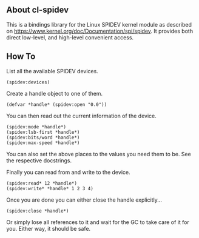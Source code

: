 ## About cl-spidev
This is a bindings library for the Linux SPIDEV kernel module as described on <https://www.kernel.org/doc/Documentation/spi/spidev>. It provides both direct low-level, and high-level convenient access.

## How To
List all the available SPIDEV devices.

```
(spidev:devices)
```

Create a handle object to one of them.

```
(defvar *handle* (spidev:open "0.0"))
```

You can then read out the current information of the device.

```
(spidev:mode *handle*)
(spidev:lsb-first *handle*)
(spidev:bits/word *handle*)
(spidev:max-speed *handle*)
```

You can also set the above places to the values you need them to be. See the respective docstrings.

Finally you can read from and write to the device.

```
(spidev:read* 12 *handle*)
(spidev:write* *handle* 1 2 3 4)
```

Once you are done you can either close the handle explicitly...

```
(spidev:close *handle*)
```

Or simply lose all references to it and wait for the GC to take care of it for you. Either way, it should be safe.
